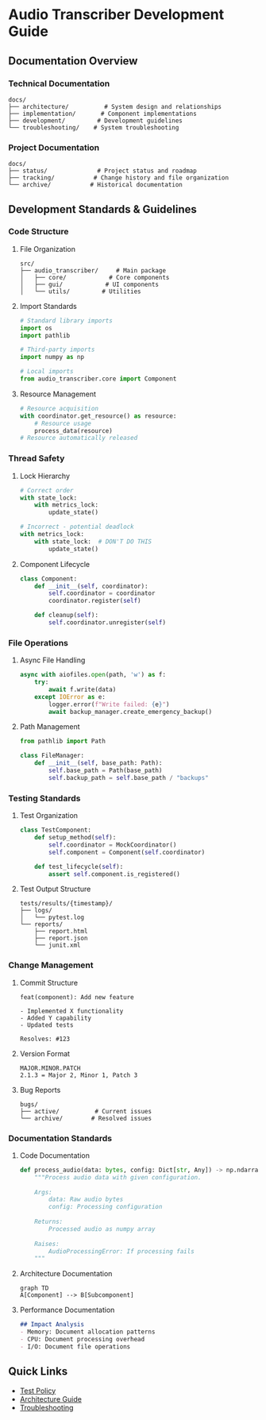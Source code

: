 # Audio Transcriber Development Guide

## Documentation Overview

### Technical Documentation
```
docs/
├── architecture/          # System design and relationships
├── implementation/       # Component implementations
├── development/         # Development guidelines
└── troubleshooting/    # System troubleshooting
```

### Project Documentation
```
docs/
├── status/              # Project status and roadmap
├── tracking/           # Change history and file organization
└── archive/           # Historical documentation
```

## Development Standards & Guidelines

### Code Structure
1. File Organization
   ```
   src/
   ├── audio_transcriber/     # Main package
   │   ├── core/            # Core components
   │   ├── gui/            # UI components
   │   └── utils/         # Utilities
   ```

2. Import Standards
   ```python
   # Standard library imports
   import os
   import pathlib
   
   # Third-party imports
   import numpy as np
   
   # Local imports
   from audio_transcriber.core import Component
   ```

3. Resource Management
   ```python
   # Resource acquisition
   with coordinator.get_resource() as resource:
       # Resource usage
       process_data(resource)
   # Resource automatically released
   ```

### Thread Safety
1. Lock Hierarchy
   ```python
   # Correct order
   with state_lock:
       with metrics_lock:
           update_state()
   
   # Incorrect - potential deadlock
   with metrics_lock:
       with state_lock:  # DON'T DO THIS
           update_state()
   ```

2. Component Lifecycle
   ```python
   class Component:
       def __init__(self, coordinator):
           self.coordinator = coordinator
           coordinator.register(self)
   
       def cleanup(self):
           self.coordinator.unregister(self)
   ```

### File Operations
1. Async File Handling
   ```python
   async with aiofiles.open(path, 'w') as f:
       try:
           await f.write(data)
       except IOError as e:
           logger.error(f"Write failed: {e}")
           await backup_manager.create_emergency_backup()
   ```

2. Path Management
   ```python
   from pathlib import Path
   
   class FileManager:
       def __init__(self, base_path: Path):
           self.base_path = Path(base_path)
           self.backup_path = self.base_path / "backups"
   ```

### Testing Standards
1. Test Organization
   ```python
   class TestComponent:
       def setup_method(self):
           self.coordinator = MockCoordinator()
           self.component = Component(self.coordinator)
   
       def test_lifecycle(self):
           assert self.component.is_registered()
   ```

2. Test Output Structure
   ```
   tests/results/{timestamp}/
   ├── logs/
   │   └── pytest.log
   └── reports/
       ├── report.html
       ├── report.json
       └── junit.xml
   ```

### Change Management
1. Commit Structure
   ```
   feat(component): Add new feature
   
   - Implemented X functionality
   - Added Y capability
   - Updated tests
   
   Resolves: #123
   ```

2. Version Format
   ```
   MAJOR.MINOR.PATCH
   2.1.3 = Major 2, Minor 1, Patch 3
   ```

3. Bug Reports
   ```
   bugs/
   ├── active/          # Current issues
   └── archive/        # Resolved issues
   ```

### Documentation Standards
1. Code Documentation
   ```python
   def process_audio(data: bytes, config: Dict[str, Any]) -> np.ndarray:
       """Process audio data with given configuration.
       
       Args:
           data: Raw audio bytes
           config: Processing configuration
           
       Returns:
           Processed audio as numpy array
           
       Raises:
           AudioProcessingError: If processing fails
       """
   ```

2. Architecture Documentation
   ```mermaid
   graph TD
   A[Component] --> B[Subcomponent]
   ```

3. Performance Documentation
   ```markdown
   ## Impact Analysis
   - Memory: Document allocation patterns
   - CPU: Document processing overhead
   - I/O: Document file operations
   ```

## Quick Links
- [Test Policy](TEST_POLICY.md)
- [Architecture Guide](architecture/architecture.md)
- [Troubleshooting](troubleshooting.md)

